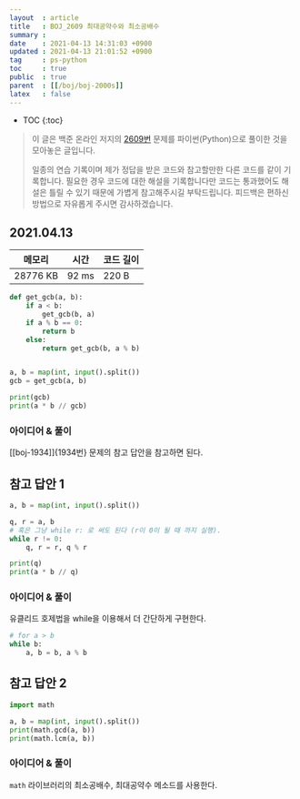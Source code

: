```yaml
---
layout  : article
title   : BOJ_2609 최대공약수와 최소공배수
summary : 
date    : 2021-04-13 14:31:03 +0900
updated : 2021-04-13 21:01:52 +0900
tag     : ps-python
toc     : true
public  : true
parent  : [[/boj/boj-2000s]]
latex   : false
---
```

* TOC
{:toc}

> 이 글은 백준 온라인 저지의 [2609번](https://www.acmicpc.net/problem/2609) 문제를 파이썬(Python)으로 풀이한 것을 모아놓은 글입니다.
>
> 일종의 연습 기록이며 제가 정답을 받은 코드와 참고할만한 다른 코드를 같이 기록합니다. 필요한 경우 코드에 대한 해설을 기록합니다만 코드는 통과했어도 해설은 틀릴 수 있기 때문에 가볍게 참고해주시길 부탁드립니다. 피드백은 편하신 방법으로 자유롭게 주시면 감사하겠습니다.

## 2021.04.13

| 메모리    | 시간  | 코드 길이 |
| --------- | ----- | --------- |
| 28776 KB  | 92 ms | 220 B     |

```python
def get_gcb(a, b):
    if a < b:
        get_gcb(b, a)
    if a % b == 0:
        return b
    else:
        return get_gcb(b, a % b)


a, b = map(int, input().split())
gcb = get_gcb(a, b)

print(gcb)
print(a * b // gcb)
```

### 아이디어 & 풀이

[[boj-1934]]{1934번} 문제의 참고 답안을 참고하면 된다.

## 참고 답안 1

```python
a, b = map(int, input().split())

q, r = a, b
# 혹은 그냥 while r: 로 써도 된다 (r이 0이 될 때 까지 실행).
while r != 0:
    q, r = r, q % r

print(q)
print(a * b // q)
```

### 아이디어 & 풀이

유클리드 호제법을 while을 이용해서 더 간단하게 구현한다.

```python
# for a > b
while b:
    a, b = b, a % b
```

## 참고 답안 2

```python
import math

a, b = map(int, input().split())
print(math.gcd(a, b))
print(math.lcm(a, b))
```

### 아이디어 & 풀이

`math` 라이브러리의 최소공배수, 최대공약수 메소드를 사용한다.
